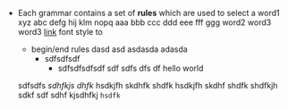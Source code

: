 - Each
grammar contains a set of **rules** which are used to select a word1 xyz abc defg hij klm nopq aaa bbb ccc ddd eee fff ggg
  word2 word3 word3 [link](hello.md) font style to
   - begin/end rules dasd asd asdasda
	 adasda
     - sdfsdfsdf
	   - sdfsdfsdfsdf sdf sdfs dfs df hello world

    sdfsdfs *sdhfkjs dhfk* hsdkjfh skdhfk shdfk hsdkjfh skdhf shdfk shdfkjh sdkf 
	sdf sdhf kjsdhfkj `hsdfk` 
